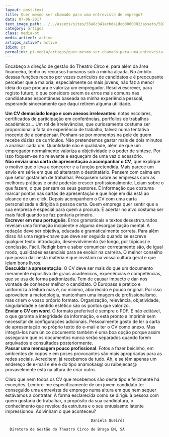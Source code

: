 ```yaml
---
layout: post-text
title: Quer mesmo ser chamado para uma entrevista de emprego?
data: 07-06-2017
text_image_path: ../../assets/sites/55a8c341acbda1dcd0000002/assets/592c4933acbda129c70025c7/_16.jpg
category: artigos
class: media-pt
media_active?: active
artigos_active?: active
idiom: pt
permalink: pt-media/artigos/quer-mesmo-ser-chamado-para-uma-entrevista-de-emprego
--- 
```



Encabeço a direção de gestão do Theatro Circo e, para além da área financeira, tenho os recursos humanos sob a minha alçada. No âmbito dessas funções recebo por vezes currículos de candidatos e é preocupante perceber que a maioria, especialmente os mais jovens, não faz a menor ideia do que procura e valoriza um empregador. Resolvi escrever, para registo futuro, o que considero serem os erros mais comuns nas candidaturas espontâneas baseada na minha experiência pessoal, esperando sinceramente que daqui retirem alguma utilidade.

**Um CV demasiado longo e com anexos irrelevantes:** notas escolares, certificados de participação em conferências, portfolios de trabalhos académicos… Um rol de irrelevâncias, que curiosamente costuma ser proporcional à falta de experiência de trabalho, talvez numa tentativa inocente de a compensar. Ponham-se por momentos na pele de quem recebe dúzias de currículos. Não pretendemos gastar mais de dois minutos a analisar cada um. Quantidade não é qualidade, além de que um empregador normalmente valoriza a objetividade e o poder de síntese. Por isso foquem-se no relevante e esqueçam de uma vez o acessório.<br>
**Não enviar uma carta de apresentação a acompanhar o CV**, que explique o motivo que o leva a concorrer e a função pretendida. Mais parece um envio em série em que só alteraram o destinatário. Pensem com calma em que setor gostariam de trabalhar. Pesquisem sobre as empresas com as melhores práticas e onde poderão crescer profissionalmente. Leiam sobre o que fazem, o que pensam os seus gestores. É informação que costuma marcar pontos nas cartas de apresentação e que hoje em dia está ao alcance de um click. Depois acompanhem o CV com uma carta personalizada e dirigida à pessoa certa. Quem emprega quer sentir que a sua empresa é especial para quem a procura. E acertar no alvo costuma ser mais fácil quando se faz pontaria primeiro.<br>
**Escrever em mau português**. Erros gramaticais e textos desestruturados revelam uma formação incipiente e alguma desorganização mental. A redação deve ser objetiva, educada e gramaticalmente correta. Para além disso há uma regra-chave que deve ser seguida quando se escreve qualquer texto: introdução, desenvolvimento (se longo, por tópicos) e conclusão. Fácil. Redigir bem e saber comunicar corretamente são, de igual modo, qualidades essenciais para se evoluir na carreira. O melhor conselho que posso dar nesta matéria é que invistam na vossa cultura geral e que leiam bons livros.<br>
**Descuidar a apresentação**. O CV deve ser mais do que um documento meramente expositivo de graus académicos, experiências e competências, que se usa de forma padronizada. Tem de causar impacto e dar-nos vontade de conhecer melhor o candidato. O Europass é prático e uniformiza a leitura mas é, no mínimo, aborrecido e pouco original. Por isso aproveitem a metodologia, mantenham uma imagem de profissionalismo, mas criem o vosso próprio formato. Organização, relevância, objetividade, singularidade e sentido estético são os pontos que valorizo.<br>
**Enviar o CV em word**. O formato preferível é sempre o PDF. É não editável, o que garante a integridade da informação, e está pronto a imprimir sem necessitar de configurações adicionais. Pessoalmente gosto de ler a carta de apresentação no próprio texto do e-mail e ter o CV como anexo. Mas integrá-los num único documento também é uma boa opção porque assim asseguram que os documentos nunca serão separados quando forem arquivados e consultados posteriormente.<br>
**Passar uma mensagem pouco profissional**. Fotos a fazer beicinho, em ambientes de copos e em poses provocantes são mais apropriadas para as redes sociais. Acreditem, já recebemos de tudo. Ah, e se têm apenas um endereço de e-mail e ele é do tipo anamokas@ ou ruibejecas@ provavelmente está na altura de criar outro.<br>

Claro que nem todos os CV que recebemos são deste tipo e felizmente há exceções. Lembro-me especificamente de um jovem candidato ter conseguido uma entrevista de emprego numa altura em que nem sequer estávamos a contratar. A forma esclarecida como se dirigiu à pessoa com quem gostaria de trabalhar, o propósito da sua candidatura, o conhecimento que revelou da estrutura e o seu entusiasmo latente impressionou. Adivinham o que aconteceu?

 

                                          Daniela Queirós

      Diretora de Gestão do Theatro Circo de Braga EM, SA